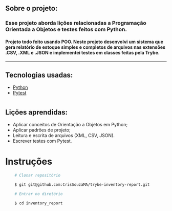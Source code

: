 ## Sobre o projeto:

### Esse projeto aborda lições relacionadas a Programação Orientada a Objetos e testes feitos com Python.

#### Projeto todo feito usando POO. Neste projeto desenvolvi um sistema que gera relatório de estoque simples e completos de arquivos nas extensões .CSV, .XML e .JSON e implementei testes em classes feitas pela Trybe.
---

## Tecnologias usadas:
- [Python](https://docs.python.org/3/)
- [Pytest](https://docs.pytest.org/en/7.1.x/contents.html)
#

## Lições aprendidas:
 - Aplicar conceitos de Orientação a Objetos em Python;
 - Aplicar padrões de projeto;
 - Leitura e escrita de arquivos (XML, CSV, JSON).
 - Escrever testes com Pytest.
#

# Instruções

```bash
    # Clonar repositório

    $ git git@github.com:CrisSouzaMA/trybe-inventory-report.git

    # Entrar no diretório

    $ cd inventory_report

```

<br>
<br>
<br>
